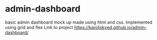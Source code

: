 # admin-dashboard
basic admin dashboard mock up made using html and css. Implemented using grid and flex
Link to project https://karoliskved.github.io/admin-dashboard/
